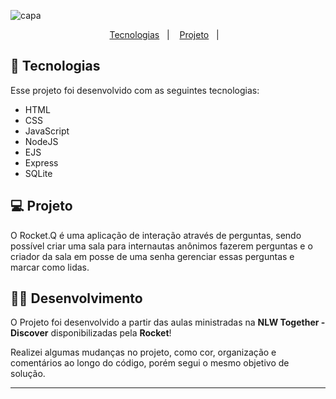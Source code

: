![capa](C:\Projetos\ROCKETQ\public\images\capa.png)

<p align="center">
  <a href="#-tecnologias">Tecnologias</a>&nbsp;&nbsp;&nbsp;|&nbsp;&nbsp;&nbsp;
  <a href="#-projeto">Projeto</a>&nbsp;&nbsp;&nbsp;|&nbsp;&nbsp;&nbsp;
</p>


## 🚀 Tecnologias

Esse projeto foi desenvolvido com as seguintes tecnologias:

- HTML
- CSS
- JavaScript
- NodeJS
- EJS
- Express
- SQLite

## 💻 Projeto

O Rocket.Q é uma aplicação de interação através de perguntas, sendo possível criar uma sala para internautas anônimos fazerem perguntas e o criador da sala em posse de uma senha gerenciar essas perguntas e marcar como lidas.

## 👩‍🚀 Desenvolvimento

O Projeto foi desenvolvido a partir das aulas ministradas na **NLW Together - Discover** disponibilizadas pela **Rocket**! 

Realizei algumas mudanças no projeto, como cor, organização e comentários ao longo do código, porém segui o mesmo objetivo de solução. 

---

